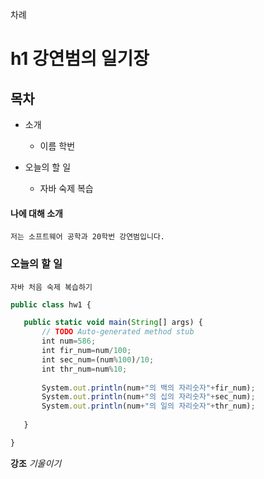 차례
# h1 강연범의 일기장
## 목차
* 소개

    * 이름 학번
* 오늘의 할 일
    * 자바 숙제 복습

####  나에 대해 소개

    저는 소프트웨어 공학과 20학번 강연범입니다.

### 오늘의 할 일

    자바 처음 숙제 복습하기
    
 ```javascript
 public class hw1 {

	public static void main(String[] args) {
		// TODO Auto-generated method stub
		int num=586;
		int fir_num=num/100;
		int sec_num=(num%100)/10;
		int thr_num=num%10;
		
		System.out.println(num+"의 백의 자리숫자"+fir_num);
		System.out.println(num+"의 십의 자리숫자"+sec_num);
		System.out.println(num+"의 일의 자리숫자"+thr_num);
		
	}

}
```


**강조** *기울이기*